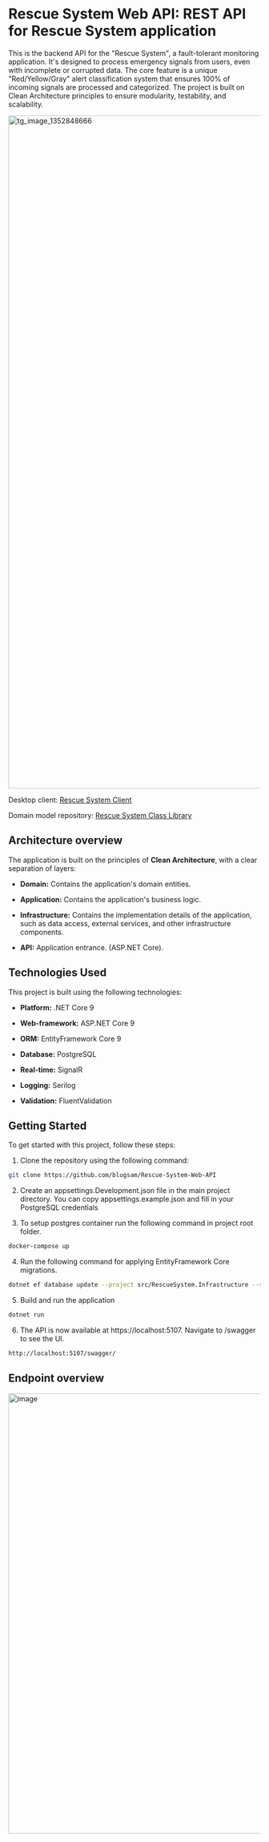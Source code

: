 # Rescue System Web API: REST API for Rescue System application
This is the backend API for the "Rescue System", a fault-tolerant monitoring application. It's designed to process emergency signals from users, even with incomplete or corrupted data. The core feature is a unique "Red/Yellow/Gray" alert classification system that ensures 100% of incoming signals are processed and categorized. The project is built on Clean Architecture principles to ensure modularity, testability, and scalability.

<img width="2444" height="1344" alt="tg_image_1352848666" src="https://github.com/user-attachments/assets/377e070f-3646-46ef-a5cc-8513c3e352cf" />

Desktop client:
[Rescue System Client](https://github.com/blugsam/Rescue-System-Client)

Domain model repository:
[Rescue System Class Library](https://github.com/blugsam/Rescue-System-Class-Library)

## Architecture overview
The application is built on the principles of **Clean Architecture**, with a clear separation of layers:

* **Domain:** Contains the application's domain entities.

* **Application:** Contains the application's business logic.

* **Infrastructure:** Contains the implementation details of the application, such as data access, external services, and other infrastructure components.

* **API:** Application entrance. (ASP.NET Core).

## Technologies Used
This project is built using the following technologies:

* **Platform:** .NET Core 9

* **Web-framework:** ASP.NET Core 9

* **ORM:** EntityFramework Core 9

* **Database:** PostgreSQL

* **Real-time:** SignalR

* **Logging:** Serilog

* **Validation:** FluentValidation

## Getting Started
To get started with this project, follow these steps:

1) Clone the repository using the following command:
```bash
git clone https://github.com/blugsam/Rescue-System-Web-API
```

2) Create an appsettings.Development.json file in the main project directory. You can copy appsettings.example.json and fill in your PostgreSQL credentials

3) To setup postgres container run the following command in project root folder.
```bash
docker-compose up
```

4) Run the following command for applying EntityFramework Core migrations.
```bash
dotnet ef database update --project src/RescueSystem.Infrastructure --startup-project src/RescueSystem.Api
```

5) Build and run the application
```bash
dotnet run
```

6) The API is now available at https://localhost:5107. Navigate to /swagger to see the UI.
```bash
http://localhost:5107/swagger/
```

## Endpoint overview

<img width="1134" height="879" alt="image" src="https://github.com/user-attachments/assets/3318f912-7d2b-43ef-b99b-9d8f05ef3a32" />
